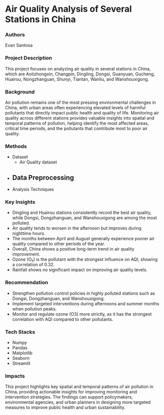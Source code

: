 # Air Quality Analysis of Several Stations in China

### Authors
Evan Santosa

### Project Description
This project focuses on analyzing air quality in several stations in China, which are Aotizhongxin, Changpin, Dingling, Dongsi, Guanyuan, Gucheng, Huairou, Nongzhanguan, Shunyi, Tiantan, Wanliu, and Wanshouxigong. 

### Background
Air pollution remains one of the most pressing environmental challenges in China, with urban areas often experiencing elevated levels of harmful pollutants that directly impact public health and quality of life. Monitoring air quality across different stations provides valuable insights into spatial and temporal patterns of pollution, helping identify the most affected areas, critical time periods, and the pollutants that contribute most to poor air quality.

### Methods
- Dataset
    - Air Quality dataset
- Data Preprocessing
    - 
- Analysis Techniques

### Key Insights
- Dingling and Huairou stations consistently record the best air quality, while Dongsi, Dongzhanguan, and Wanshouxigong are among the most polluted.
- Air quality tends to worsen in the afternoon but improves during nighttime hours.
- The months between April and August generally experience poorer air quality compared to other periods of the year.
- Overall, China shows a positive long-term trend in air quality improvement.
- Ozone (O₃) is the pollutant with the strongest influence on AQI, showing a correlation of 0.32.
- Rainfall shows no significant impact on improving air quality levels.

### Recommendation
- Strengthen pollution control policies in highly polluted stations such as Dongsi, Dongzhanguan, and Wanshouxigong.
- Implement targeted interventions during afternoons and summer months when pollution peaks.
- Monitor and regulate ozone (O3) more strictly, as it has the strongest correlation with AQI compared to other pollutants.

### Tech Stacks
- Numpy
- Pandas
- Matplotlib
- Seaborn
- Streamlit

### Impacts
This project highlights key spatial and temporal patterns of air pollution in China, providing actionable insights for improving monitoring and intervention strategies. The findings can support policymakers, environmental agencies, and urban planners in designing more targeted measures to improve public health and urban sustainability.